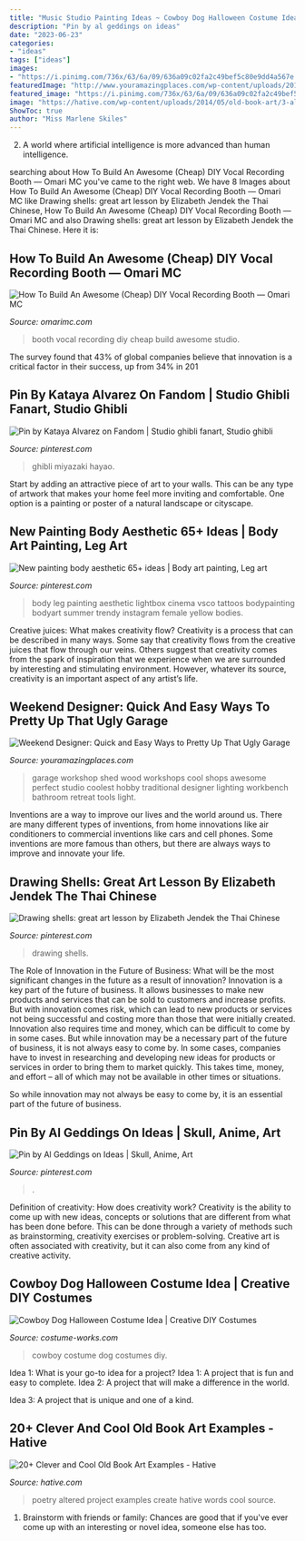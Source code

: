 ```yaml
---
title: "Music Studio Painting Ideas ~ Cowboy Dog Halloween Costume Idea"
description: "Pin by al geddings on ideas"
date: "2023-06-23"
categories:
- "ideas"
tags: ["ideas"]
images:
- "https://i.pinimg.com/736x/63/6a/09/636a09c02fa2c49bef5c80e9dd4a567e.jpg"
featuredImage: "http://www.youramazingplaces.com/wp-content/uploads/2015/02/traditional-garage-and-shed2.jpg"
featured_image: "https://i.pinimg.com/736x/63/6a/09/636a09c02fa2c49bef5c80e9dd4a567e.jpg"
image: "https://hative.com/wp-content/uploads/2014/05/old-book-art/3-altered-book-art-project.jpg"
ShowToc: true
author: "Miss Marlene Skiles"
---
```



2. A world where artificial intelligence is more advanced than human intelligence. 

	

		
searching about How To Build An Awesome (Cheap) DIY Vocal Recording Booth — Omari MC you've came to the right web. We have 8 Images about How To Build An Awesome (Cheap) DIY Vocal Recording Booth — Omari MC like Drawing shells: great art lesson by Elizabeth Jendek the Thai Chinese, How To Build An Awesome (Cheap) DIY Vocal Recording Booth — Omari MC and also Drawing shells: great art lesson by Elizabeth Jendek the Thai Chinese. Here it is:
		
    
## How To Build An Awesome (Cheap) DIY Vocal Recording Booth — Omari MC

<img loading=lazy src="https://www.omarimc.com/wp-content/uploads/2017/07/Studio_Bs_view_from_the_Neve_8014_console_into_the_vocal_booth..jpg" onerror="this.onerror=null;this.src='https://tse4.mm.bing.net/th?id=OIP.7jBMs2o2SRCjSwhcWeWxUgHaE7&amp;pid=15.1';" alt="How To Build An Awesome (Cheap) DIY Vocal Recording Booth — Omari MC">

_Source: omarimc.com_

>booth vocal recording diy cheap build awesome studio. 

	

The survey found that 43% of global companies believe that innovation is a critical factor in their success, up from 34% in 201
    
## Pin By Kataya Alvarez On Fandom | Studio Ghibli Fanart, Studio Ghibli

<img loading=lazy src="https://i.pinimg.com/736x/67/d8/0e/67d80ec8db480018713f99888fd43071--studio-ghibli-fanart.jpg" onerror="this.onerror=null;this.src='https://tse3.mm.bing.net/th?id=OIP.-3ekwyw0P4rPw6NQK6YqIwHaNK&amp;pid=15.1';" alt="Pin by Kataya Alvarez on Fandom | Studio ghibli fanart, Studio ghibli">

_Source: pinterest.com_

>ghibli miyazaki hayao. 

	

Start by adding an attractive piece of art to your walls. This can be any type of artwork that makes your home feel more inviting and comfortable. One option is a painting or poster of a natural landscape or cityscape.

    
## New Painting Body Aesthetic 65+ Ideas | Body Art Painting, Leg Art

<img loading=lazy src="https://i.pinimg.com/736x/9f/1c/2d/9f1c2d0950de690b0df8774511abca32.jpg" onerror="this.onerror=null;this.src='https://tse3.mm.bing.net/th?id=OIP.ECxnhdsajt7F_R_4Hu4PGAAAAA&amp;pid=15.1';" alt="New painting body aesthetic 65+ ideas | Body art painting, Leg art">

_Source: pinterest.com_

>body leg painting aesthetic lightbox cinema vsco tattoos bodypainting bodyart summer trendy instagram female yellow bodies. 

	

Creative juices: What makes creativity flow?
Creativity is a process that can be described in many ways. Some say that creativity flows from the creative juices that flow through our veins. Others suggest that creativity comes from the spark of inspiration that we experience when we are surrounded by interesting and stimulating environment. However, whatever its source, creativity is an important aspect of any artist’s life.

    
## Weekend Designer: Quick And Easy Ways To Pretty Up That Ugly Garage

<img loading=lazy src="http://www.youramazingplaces.com/wp-content/uploads/2015/02/traditional-garage-and-shed2.jpg" onerror="this.onerror=null;this.src='https://tse4.mm.bing.net/th?id=OIP.dNIwo1nPuvuXlqOxI0VxGwHaE8&amp;pid=15.1';" alt="Weekend Designer: Quick and Easy Ways to Pretty Up That Ugly Garage">

_Source: youramazingplaces.com_

>garage workshop shed wood workshops cool shops awesome perfect studio coolest hobby traditional designer lighting workbench bathroom retreat tools light. 

	

Inventions are a way to improve our lives and the world around us. There are many different types of inventions, from home innovations like air conditioners to commercial inventions like cars and cell phones. Some inventions are more famous than others, but there are always ways to improve and innovate your life.

    
## Drawing Shells: Great Art Lesson By Elizabeth Jendek The Thai Chinese

<img loading=lazy src="https://i.pinimg.com/736x/dc/7d/29/dc7d29efba4bfbc4777fd568c7c631e8.jpg" onerror="this.onerror=null;this.src='https://tse1.mm.bing.net/th?id=OIP.30GlhGe3eg29dqqo7D0tMgHaOe&amp;pid=15.1';" alt="Drawing shells: great art lesson by Elizabeth Jendek the Thai Chinese">

_Source: pinterest.com_

>drawing shells. 

	

The Role of Innovation in the Future of Business: What will be the most significant changes in the future as a result of innovation?
Innovation is a key part of the future of business. It allows businesses to make new products and services that can be sold to customers and increase profits. But with innovation comes risk, which can lead to new products or services not being successful and costing more than those that were initially created. Innovation also requires time and money, which can be difficult to come by in some cases.
But while innovation may be a necessary part of the future of business, it is not always easy to come by. In some cases, companies have to invest in researching and developing new ideas for products or services in order to bring them to market quickly. This takes time, money, and effort – all of which may not be available in other times or situations.

So while innovation may not always be easy to come by, it is an essential part of the future of business.

    
## Pin By Al Geddings On Ideas | Skull, Anime, Art

<img loading=lazy src="https://i.pinimg.com/736x/63/6a/09/636a09c02fa2c49bef5c80e9dd4a567e.jpg" onerror="this.onerror=null;this.src='https://tse2.mm.bing.net/th?id=OIP.PZgFdnxnYKvUVb7GRYoJVQHaJ_&amp;pid=15.1';" alt="Pin by Al Geddings on Ideas | Skull, Anime, Art">

_Source: pinterest.com_

>. 

	

Definition of creativity: How does creativity work?
Creativity is the ability to come up with new ideas, concepts or solutions that are different from what has been done before. This can be done through a variety of methods such as brainstorming, creativity exercises or problem-solving. Creative art is often associated with creativity, but it can also come from any kind of creative activity.

    
## Cowboy Dog Halloween Costume Idea | Creative DIY Costumes

<img loading=lazy src="https://photos.costume-works.com/full/cowboy_dg.jpg" onerror="this.onerror=null;this.src='https://tse2.mm.bing.net/th?id=OIP.e2lC31XRwoi187vwmEpOJAHaL5&amp;pid=15.1';" alt="Cowboy Dog Halloween Costume Idea | Creative DIY Costumes">

_Source: costume-works.com_

>cowboy costume dog costumes diy. 

	

Idea 1: What is your go-to idea for a project?
Idea 1: A project that is fun and easy to complete.
Idea 2: A project that will make a difference in the world.

Idea 3: A project that is unique and one of a kind.

    
## 20+ Clever And Cool Old Book Art Examples - Hative

<img loading=lazy src="https://hative.com/wp-content/uploads/2014/05/old-book-art/3-altered-book-art-project.jpg" onerror="this.onerror=null;this.src='https://tse1.mm.bing.net/th?id=OIP.DIFqBsODCDMEHS_37yVfjwHaKI&amp;pid=15.1';" alt="20+ Clever and Cool Old Book Art Examples - Hative">

_Source: hative.com_

>poetry altered project examples create hative words cool source. 

	

1. Brainstorm with friends or family: Chances are good that if you've ever come up with an interesting or novel idea, someone else has too.

